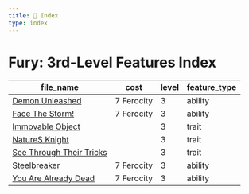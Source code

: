 ```yaml
---
title: 📑 Index
type: index
---
```


# Fury: 3rd-Level Features Index

| file_name                                                  | cost       | level | feature_type |
| ---------------------------------------------------------- | ---------- | ----- | ------------ |
| [Demon Unleashed](Demon%20Unleashed)                       | 7 Ferocity | 3     | ability      |
| [Face The Storm!](Face%20The%20Storm%21)                   | 7 Ferocity | 3     | ability      |
| [Immovable Object](Immovable%20Object)                     |            | 3     | trait        |
| [NatureS Knight](NatureS%20Knight)                         |            | 3     | trait        |
| [See Through Their Tricks](See%20Through%20Their%20Tricks) |            | 3     | trait        |
| [Steelbreaker](Steelbreaker)                               | 7 Ferocity | 3     | ability      |
| [You Are Already Dead](You%20Are%20Already%20Dead)         | 7 Ferocity | 3     | ability      |
